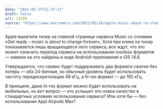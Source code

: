 ```yaml
---
date: "2021-05-17T11:37:21"
draft: False
url: /2250
source: "https://www.macrumors.com/2021/05/16/apple-music-about-to-change-forever/"
---
```


Apple выкатила тизер на главной странице сервиса Music со словами «Get ready – music is about to change forever», Хотя при клике на тизер показывается лишь вращающееся лого сервиса, все ждут, что это может означать переход сервиса на использование lossless-форматов — намеки на это найдены в коде Android-приложения и iOS 14.6. 

Утверждается, что сервис будет поддерживать два формата сжатия без потерь — оба 24-битные, но обычный уровень будет использовать частоту передискретизации 48 кГц, а hi-res формат — до 192 кГц.

В принципе, даже hi-res формат можно будет использовать на мобильных, но вот вопрос — кто услышит это новое качество в стандартных условиях использования сервиса? Или хотя бы — без использования Appl Airpods Max?
